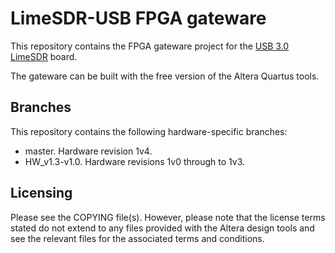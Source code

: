 # LimeSDR-USB FPGA gateware

This repository contains the FPGA gateware project for the [USB 3.0 LimeSDR](https://github.com/myriadrf/LimeSDR-USB) board.

The gateware can be built with the free version of the Altera Quartus tools.

## Branches

This repository contains the following hardware-specific branches:

* master. Hardware revision 1v4.
* HW_v1.3-v1.0. Hardware revisions 1v0 through to 1v3.

## Licensing

Please see the COPYING file(s). However, please note that the license terms stated do not extend to any files provided with the Altera design tools and see the relevant files for the associated terms and conditions.
